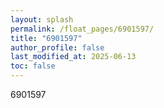 ```yaml
---
layout: splash
permalink: /float_pages/6901597/
title: "6901597"
author_profile: false
last_modified_at: 2025-06-13
toc: false
---
```

 
6901597

